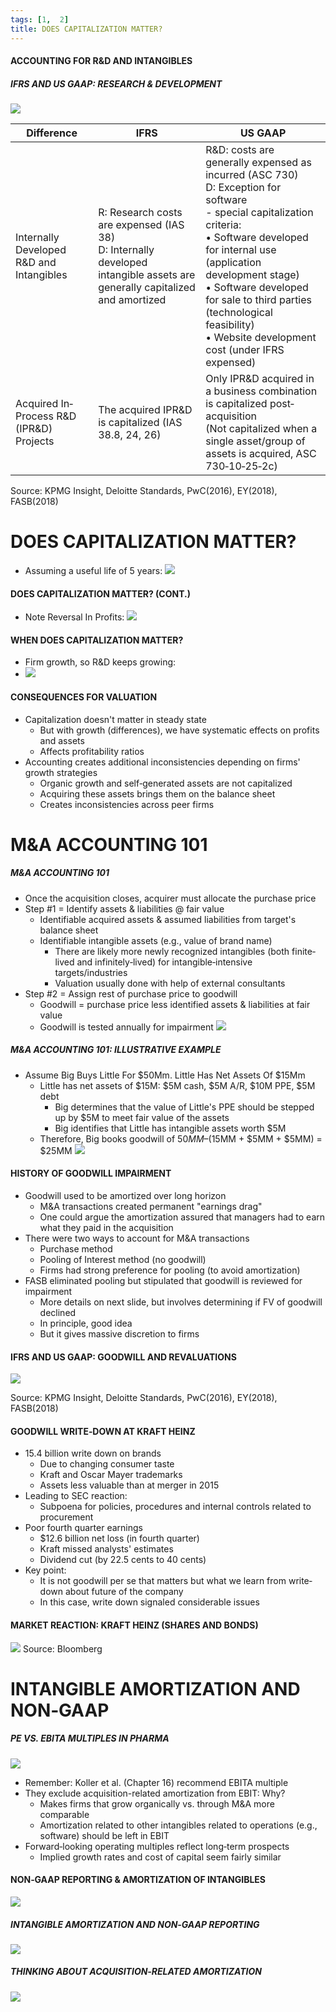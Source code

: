 ```yaml
---
tags: [1,  2]
title: DOES CAPITALIZATION MATTER?
---
```


#### ACCOUNTING FOR R&D AND INTANGIBLES

##### IFRS AND US GAAP: RESEARCH & DEVELOPMENT

![](4d4cb8293711aed5b6cd43714ad9c35d.png)

| Difference                               | IFRS                                                                                                                           | US GAAP                                                                                                                                                                                                                                                                                                                                       |
| ---------------------------------------- | ------------------------------------------------------------------------------------------------------------------------------ | --------------------------------------------------------------------------------------------------------------------------------------------------------------------------------------------------------------------------------------------------------------------------------------------------------------------------------------------- |
| Internally Developed R&D and Intangibles | R: Research costs are expensed (IAS 38) <br> D: Internally developed intangible assets are generally capitalized and amortized | R&D: costs are generally expensed as incurred (ASC 730)<br>D: Exception for software  <br>- special capitalization criteria:  <br>• Software developed for internal use (application development stage)  <br>• Software developed for sale to third parties (technological feasibility)  <br>• Website development cost (under IFRS expensed) |
| Acquired In‐Process R&D (IPR&D) Projects | The acquired IPR&D is capitalized (IAS 38.8,   24,   26)                                                                           | Only IPR&D acquired in a business combination is capitalized post‐acquisition <br> (Not capitalized when a single asset/group of assets is acquired,   ASC 730‐10‐25‐2c)                                                                                                                                                                        |

Source: KPMG Insight,  Deloitte Standards,  PwC(2016),  EY(2018),  FASB(2018)

# DOES CAPITALIZATION MATTER?
- Assuming a useful life of 5 years:
![](1200e8eb7d1c38aa5c40ac996b0291f4.png)
#### DOES CAPITALIZATION MATTER? (CONT.)
- Note Reversal In Profits:
![](362ef8d8cf2d5b0e3a9af9f015e5acfe.png)

#### WHEN DOES CAPITALIZATION MATTER?
- Firm growth,  so R&D keeps growing:
- ![](f3e598114304fa21a358caf916b8b665.png)

#### CONSEQUENCES FOR VALUATION

- Capitalization doesn't matter in steady state
	- But with growth (differences),  we have systematic effects on profits and assets
	- Affects profitability ratios
- Accounting creates additional inconsistencies depending on firms' growth strategies
	- Organic growth and self‐generated assets are not capitalized
	- Acquiring these assets brings them on the balance sheet
	- Creates inconsistencies across peer firms

# M&A ACCOUNTING 101

##### M&A ACCOUNTING 101
- Once the acquisition closes,  acquirer must allocate the purchase price
- Step #1 = Identify assets & liabilities @ fair value
	- Identifiable acquired assets & assumed liabilities from target's balance sheet
	- Identifiable intangible assets (e.g.,  value of brand name)
		- There are likely more newly recognized intangibles (both finite‐lived and infinitely‐lived) for intangible‐intensive targets/industries
		- Valuation usually done with help of external consultants
- Step #2 = Assign rest of purchase price to goodwill
	- Goodwill = purchase price less identified assets & liabilities at fair value
	- Goodwill is tested annually for impairment
![](f567824f767b18437af3c6acfadfda4b.png)

##### M&A ACCOUNTING 101: ILLUSTRATIVE EXAMPLE
- Assume Big Buys Little For $50Mm. Little Has Net Assets Of $15Mm
	- Little has net assets of $15M: $5M cash,  $5M A/R,   $10M PPE,  $5M debt
		- Big determines that the value of Little's PPE should be stepped up by $5M to meet fair value of the assets
		- Big identifies that Little has intangible assets worth $5M
	- Therefore,  Big books goodwill of $50MM – ($15MM + $5MM + $5MM) = $25MM
![](3960b73a6271caeeb78f1c75c586d1d6.png)
#### HISTORY OF GOODWILL IMPAIRMENT

- Goodwill used to be amortized over long horizon
	- M&A transactions created permanent "earnings drag"
	- One could argue the amortization assured that managers had to earn what they paid in the acquisition
- There were two ways to account for M&A transactions
	- Purchase method
	- Pooling of Interest method (no goodwill)
	- Firms had strong preference for pooling (to avoid amortization)
- FASB eliminated pooling but stipulated that goodwill is reviewed for impairment
	- More details on next slide,  but involves determining if FV of goodwill declined
	- In principle,  good idea
	- But it gives massive discretion to firms

#### IFRS AND US GAAP: GOODWILL AND REVALUATIONS

![](9d252087872803f897a93788aa079289.png)

Source: KPMG Insight,  Deloitte Standards,  PwC(2016),  EY(2018),  FASB(2018)

#### GOODWILL WRITE‐DOWN AT KRAFT HEINZ

- 15.4 billion write down on brands
	- Due to changing consumer taste
	- Kraft and Oscar Mayer trademarks
	- Assets less valuable than at merger in 2015
- Leading to SEC reaction:
	- Subpoena for policies,  procedures and internal controls related to procurement
- Poor fourth quarter earnings
	- $12.6 billion net loss (in fourth quarter)
	- Kraft missed analysts' estimates
	- Dividend cut (by 22.5 cents to 40 cents)
- Key point:
	- It is not goodwill per se that matters but what we learn from write‐down about future of the company
	- In this case,  write down signaled considerable issues

#### MARKET REACTION: KRAFT HEINZ (SHARES AND BONDS)

![](33f3b6fab36070d8288f4a527aa2f096.png)
Source: Bloomberg

# INTANGIBLE AMORTIZATION AND NON‐GAAP

##### PE VS. EBITA MULTIPLES IN PHARMA

![](d30041ded7cc0ce53aaa99538462f1a9.png)

- Remember: Koller et al. (Chapter 16) recommend EBITA multiple
- They exclude acquisition-related amortization from EBIT: Why?
	- Makes firms that grow organically vs. through M&A more comparable
	- Amortization related to other intangibles related to operations (e.g.,  software) should be left in EBIT
- Forward‐looking operating multiples reflect long‐term prospects
	- Implied growth rates and cost of capital seem fairly similar

#### NON‐GAAP REPORTING & AMORTIZATION OF INTANGIBLES

![](edda70d5b7a5101fc0d4471c6de6895d.png)

##### INTANGIBLE AMORTIZATION AND NON‐GAAP REPORTING

![](3319b5a7c509e5ff679bc9cb0fb18de9.png)

##### THINKING ABOUT ACQUISITION‐RELATED AMORTIZATION

![](be1f27f82f81d6c4f282a8e866c8a582.png)